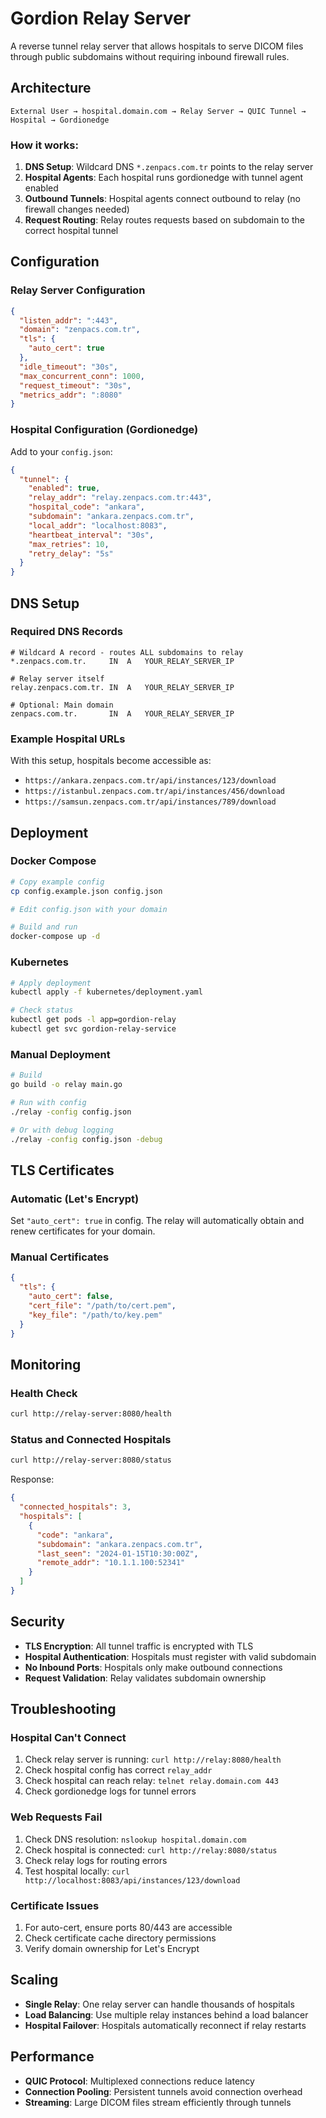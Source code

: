 # Gordion Relay Server

A reverse tunnel relay server that allows hospitals to serve DICOM files through public subdomains without requiring inbound firewall rules.

## Architecture

```
External User → hospital.domain.com → Relay Server → QUIC Tunnel → Hospital → Gordionedge
```

### How it works:

1. **DNS Setup**: Wildcard DNS `*.zenpacs.com.tr` points to the relay server
2. **Hospital Agents**: Each hospital runs gordionedge with tunnel agent enabled
3. **Outbound Tunnels**: Hospital agents connect outbound to relay (no firewall changes needed)
4. **Request Routing**: Relay routes requests based on subdomain to the correct hospital tunnel

## Configuration

### Relay Server Configuration

```json
{
  "listen_addr": ":443",
  "domain": "zenpacs.com.tr",
  "tls": {
    "auto_cert": true
  },
  "idle_timeout": "30s",
  "max_concurrent_conn": 1000,
  "request_timeout": "30s",
  "metrics_addr": ":8080"
}
```

### Hospital Configuration (Gordionedge)

Add to your `config.json`:

```json
{
  "tunnel": {
    "enabled": true,
    "relay_addr": "relay.zenpacs.com.tr:443",
    "hospital_code": "ankara",
    "subdomain": "ankara.zenpacs.com.tr",
    "local_addr": "localhost:8083",
    "heartbeat_interval": "30s",
    "max_retries": 10,
    "retry_delay": "5s"
  }
}
```

## DNS Setup

### Required DNS Records

```
# Wildcard A record - routes ALL subdomains to relay
*.zenpacs.com.tr.     IN  A   YOUR_RELAY_SERVER_IP

# Relay server itself
relay.zenpacs.com.tr. IN  A   YOUR_RELAY_SERVER_IP

# Optional: Main domain
zenpacs.com.tr.       IN  A   YOUR_RELAY_SERVER_IP
```

### Example Hospital URLs

With this setup, hospitals become accessible as:
- `https://ankara.zenpacs.com.tr/api/instances/123/download`
- `https://istanbul.zenpacs.com.tr/api/instances/456/download`
- `https://samsun.zenpacs.com.tr/api/instances/789/download`

## Deployment

### Docker Compose

```bash
# Copy example config
cp config.example.json config.json

# Edit config.json with your domain

# Build and run
docker-compose up -d
```

### Kubernetes

```bash
# Apply deployment
kubectl apply -f kubernetes/deployment.yaml

# Check status
kubectl get pods -l app=gordion-relay
kubectl get svc gordion-relay-service
```

### Manual Deployment

```bash
# Build
go build -o relay main.go

# Run with config
./relay -config config.json

# Or with debug logging
./relay -config config.json -debug
```

## TLS Certificates

### Automatic (Let's Encrypt)

Set `"auto_cert": true` in config. The relay will automatically obtain and renew certificates for your domain.

### Manual Certificates

```json
{
  "tls": {
    "auto_cert": false,
    "cert_file": "/path/to/cert.pem",
    "key_file": "/path/to/key.pem"
  }
}
```

## Monitoring

### Health Check

```bash
curl http://relay-server:8080/health
```

### Status and Connected Hospitals

```bash
curl http://relay-server:8080/status
```

Response:
```json
{
  "connected_hospitals": 3,
  "hospitals": [
    {
      "code": "ankara",
      "subdomain": "ankara.zenpacs.com.tr",
      "last_seen": "2024-01-15T10:30:00Z",
      "remote_addr": "10.1.1.100:52341"
    }
  ]
}
```

## Security

- **TLS Encryption**: All tunnel traffic is encrypted with TLS
- **Hospital Authentication**: Hospitals must register with valid subdomain
- **No Inbound Ports**: Hospitals only make outbound connections
- **Request Validation**: Relay validates subdomain ownership

## Troubleshooting

### Hospital Can't Connect

1. Check relay server is running: `curl http://relay:8080/health`
2. Check hospital config has correct `relay_addr`
3. Check hospital can reach relay: `telnet relay.domain.com 443`
4. Check gordionedge logs for tunnel errors

### Web Requests Fail

1. Check DNS resolution: `nslookup hospital.domain.com`
2. Check hospital is connected: `curl http://relay:8080/status`
3. Check relay logs for routing errors
4. Test hospital locally: `curl http://localhost:8083/api/instances/123/download`

### Certificate Issues

1. For auto-cert, ensure ports 80/443 are accessible
2. Check certificate cache directory permissions
3. Verify domain ownership for Let's Encrypt

## Scaling

- **Single Relay**: One relay server can handle thousands of hospitals
- **Load Balancing**: Use multiple relay instances behind a load balancer
- **Hospital Failover**: Hospitals automatically reconnect if relay restarts

## Performance

- **QUIC Protocol**: Multiplexed connections reduce latency
- **Connection Pooling**: Persistent tunnels avoid connection overhead
- **Streaming**: Large DICOM files stream efficiently through tunnels